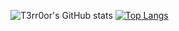 ![T3rr0or's GitHub stats](https://github-readme-stats.vercel.app/api?username=T3rr0or&show_icons=true&theme=radical)
[![Top Langs](https://github-readme-stats.vercel.app/api/top-langs/?username=T3rr0or&layout=donut-vertical)](https://github.com/T3rr0or/github-readme-stats)
